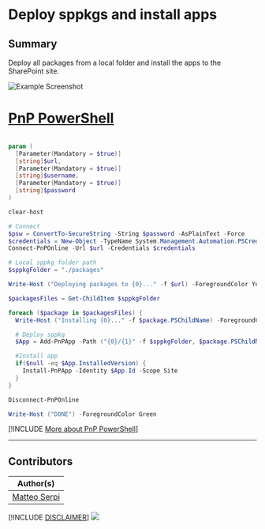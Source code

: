 

# Deploy sppkgs and install apps

## Summary

Deploy all packages from a local folder and install the apps to the SharePoint site.

![Example Screenshot](assets/example.png)

# [PnP PowerShell](#tab/pnpps)

```powershell

param (
  [Parameter(Mandatory = $true)]
  [string]$url,
  [Parameter(Mandatory = $true)]
  [string]$username,
  [Parameter(Mandatory = $true)]
  [string]$password
)

clear-host

# Connect
$psw = ConvertTo-SecureString -String $password -AsPlainText -Force
$credentials = New-Object -TypeName System.Management.Automation.PSCredential -argumentlist $UserName, $psw
Connect-PnPOnline -Url $url -Credentials $credentials

# Local sppkg folder path
$sppkgFolder = "./packages"

Write-Host ("Deploying packages to {0}..." -f $url) -ForegroundColor Yellow

$packagesFiles = Get-ChildItem $sppkgFolder

foreach ($package in $packagesFiles) {
  Write-Host ("Installing {0}..." -f $package.PSChildName) -ForegroundColor Yellow

  # Deploy sppkg
  $App = Add-PnPApp -Path ("{0}/{1}" -f $sppkgFolder, $package.PSChildName) -Scope Site -Publish -Overwrite

  #Install app
  if($null -eq $App.InstalledVersion) {
    Install-PnPApp -Identity $App.Id -Scope Site
  }
}

Disconnect-PnPOnline

Write-Host ("DONE") -ForegroundColor Green

```

[!INCLUDE [More about PnP PowerShell](../../docfx/includes/MORE-PNPPS.md)]

---

## Contributors

| Author(s)                                 |
| ----------------------------------------- |
| [Matteo Serpi](https://github.com/srpmtt) |

[!INCLUDE [DISCLAIMER](../../docfx/includes/DISCLAIMER.md)]
<img src="https://m365-visitor-stats.azurewebsites.net/script-samples/scripts/spo-deploy-sppkgs-and-install-apps" aria-hidden="true" />
